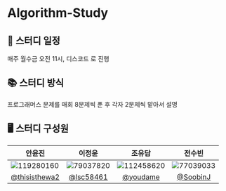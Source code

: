 # Algorithm-Study

## 📅 스터디 일정

매주 월수금 오전 11시, 디스코드 로 진행

## 📚 스터디 방식

프로그래머스 문제를 매회 8문제씩 푼 후 각자 2문제씩 맡아서 설명

## 🖥 스터디 구성원

| 안윤진                                                                                                                                 |                                                                이정윤                                                                 |                                                                 조유담                                                                 |                                                                전수빈                                                                 |
| -------------------------------------------------------------------------------------------------------------------------------------- | :-----------------------------------------------------------------------------------------------------------------------------------: | :------------------------------------------------------------------------------------------------------------------------------------: | :-----------------------------------------------------------------------------------------------------------------------------------: |
| ![119280160](https://github.com/Algorithm-Study-with-JavaScript/Algorithm-Study/assets/119280160/60ad0e61-50bd-404c-a90e-a664a5a0c662) | ![79037820](https://github.com/Algorithm-Study-with-JavaScript/Algorithm-Study/assets/119280160/49f08720-5d76-46e2-a0e9-4caabf847d9e) | ![112458620](https://github.com/Algorithm-Study-with-JavaScript/Algorithm-Study/assets/119280160/39f08ee8-6916-49e1-a003-d3ac636fb2bf) | ![77039033](https://github.com/Algorithm-Study-with-JavaScript/Algorithm-Study/assets/119280160/8b146db9-31d3-4616-9d93-071bec45cfa2) |
| [@thisisthewa2](https://github.com/thisisthewa2)                                                                                       |                                               [@lsc58461](https://github.com/lsc58461)                                                |                                                 [@youdame](https://github.com/youdame)                                                 |                                                [@SoobinJ](https://github.com/SoobinJ)                                                 |
